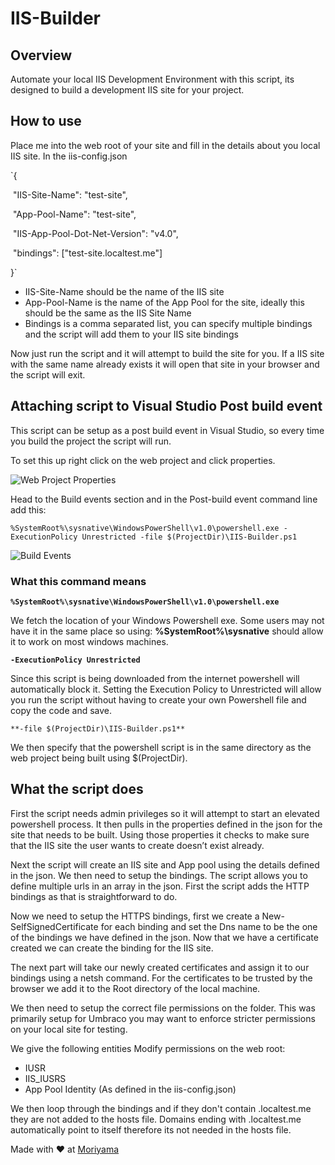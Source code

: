 # IIS-Builder

## Overview

Automate your local IIS Development Environment with this script, its designed to build a development IIS site for your project.

## How to use

Place me into the web root of your site and fill in the details about you local IIS site. In the iis-config.json

`{

​    "IIS-Site-Name": "test-site",

​    "App-Pool-Name": "test-site",

​    "IIS-App-Pool-Dot-Net-Version": "v4.0",

​    "bindings": ["test-site.localtest.me"]

}`

- IIS-Site-Name should be the name of the IIS site
- App-Pool-Name is the name of the App Pool for the site, ideally this should be the same as the IIS Site Name
- Bindings is a comma separated list, you can specify multiple bindings and the script will add them to your IIS site bindings

Now just run the script and it will attempt to build the site for you. If a IIS site with the same name already exists it will open that site in your browser and the script will exit.

## Attaching script to Visual Studio Post build event

This script can be setup as a post build event in Visual Studio, so every time you build the project the script will run.

To set this up right click on the web project and click properties.

![Web Project Properties](https://i.imgur.com/wzzS8tE.png)

Head to the Build events section and in the Post-build event command line add this:

`%SystemRoot%\sysnative\WindowsPowerShell\v1.0\powershell.exe -ExecutionPolicy Unrestricted -file $(ProjectDir)\IIS-Builder.ps1`

![Build Events](https://i.imgur.com/PUGiiP7.png)

### What this command means

**`%SystemRoot%\sysnative\WindowsPowerShell\v1.0\powershell.exe`**

We fetch the location of your Windows Powershell exe. Some users may not have it in the same place so using: **%SystemRoot%\sysnative** should allow it to work on most windows machines.

**`-ExecutionPolicy Unrestricted`**

Since this script is being downloaded from the internet powershell will automatically block it. Setting the Execution Policy to Unrestricted will allow you run the script without having to create your own Powershell file and copy the code and save.

`**-file $(ProjectDir)\IIS-Builder.ps1**`

We then specify that the powershell script is in the same directory as the web project being built using $(ProjectDir).

## What the script does

First the script needs admin privileges so it will attempt to start an elevated powershell process. It then pulls in the properties defined in the json for the site that needs to be built. Using those properties it checks to make sure that the IIS site the user wants to create doesn’t exist already.

Next the script will create an IIS site and App pool using the details defined in the json. We then need to setup the bindings. The script allows you to define multiple urls in an array in the json. First the script adds the HTTP bindings as that is straightforward to do.

Now we need to setup the HTTPS bindings, first we create a New-SelfSignedCertificate for each binding and set the Dns name to be the one of the bindings we have defined in the json. Now that we have a certificate created we can create the binding for the IIS site.

The next part will take our newly created certificates and assign it to our bindings using a netsh command. For the certificates to be trusted by the browser we add it to the Root directory of the local machine.

We then need to setup the correct file permissions on the folder. This was primarily setup for Umbraco you may want to enforce stricter permissions on your local site for testing.

We give the following entities Modify permissions on the web root:

- IUSR
- IIS_IUSRS
- App Pool Identity (As defined in the iis-config.json)

We then loop through the bindings and if they don't contain .localtest.me they are not added to the hosts file. Domains ending with .localtest.me automatically point to itself therefore its not needed in the hosts file.

Made with :heart: at [Moriyama](https://www.moriyama.co.uk/)